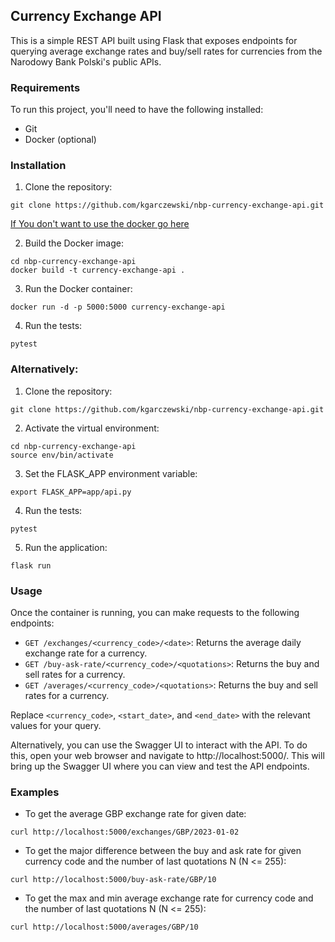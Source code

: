 ## Currency Exchange API

This is a simple REST API built using Flask that exposes endpoints for querying average exchange rates and buy/sell rates for currencies from the Narodowy Bank Polski's public APIs.

### Requirements

To run this project, you'll need to have the following installed:

- Git
- Docker (optional) 

### Installation

1. Clone the repository:

```
git clone https://github.com/kgarczewski/nbp-currency-exchange-api.git
```
[If You don't want to use the docker go here](#alternatively)

2. Build the Docker image:

```
cd nbp-currency-exchange-api
docker build -t currency-exchange-api .
```

3. Run the Docker container:

```
docker run -d -p 5000:5000 currency-exchange-api
```

4. Run the tests:

```
pytest
```
### Alternatively:

1. Clone the repository:

```
git clone https://github.com/kgarczewski/nbp-currency-exchange-api.git
```

2. Activate the virtual environment:

```
cd nbp-currency-exchange-api
source env/bin/activate
```

3. Set the FLASK_APP environment variable:

```
export FLASK_APP=app/api.py
```

4. Run the tests:

```
pytest
```

5. Run the application:

```
flask run
```

### Usage

Once the container is running, you can make requests to the following endpoints:

- `GET /exchanges/<currency_code>/<date>`: Returns the average daily exchange rate for a currency.
- `GET /buy-ask-rate/<currency_code>/<quotations>`: Returns the buy and sell rates for a currency.
- `GET /averages/<currency_code>/<quotations>`: Returns the buy and sell rates for a currency.

Replace `<currency_code>`, `<start_date>`, and `<end_date>` with the relevant values for your query.

Alternatively, you can use the Swagger UI to interact with the API. To do this, open your web browser and navigate to http://localhost:5000/. This will bring up the Swagger UI where you can view and test the API endpoints.

### Examples

- To get the average GBP exchange rate for given date:

```
curl http://localhost:5000/exchanges/GBP/2023-01-02
```

- To get the major difference between the buy and ask rate for given currency code and the number of last quotations N (N <= 255):

```
curl http://localhost:5000/buy-ask-rate/GBP/10
```

- To get the max and min average exchange rate for currency code and the number of last quotations N (N <= 255):

```
curl http://localhost:5000/averages/GBP/10
```